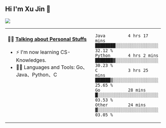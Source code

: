 
## Hi I'm Xu Jin 👋
![](https://komarev.com/ghpvc/?username=jiayouxujin&color=brightgreen&label=PROFILE+VIEWS)



<table align="center">
<tr>
<td valign="top" width="60%">

#### 🏋️‍♀️ <a href="https://github.com/jiayouxujin" target="_blank">Talking about Personal Stuffs</a>
<!-- recent_releases starts -->

- ⚡  I'm now learning CS-Knowledges.  
- 🏊‍♂️ Languages and Tools: Go、Java、Python、C
<!-- recent_releases ends -->
</td>
<td>
 
<!--START_SECTION:waka-->

```text
Java         4 hrs 17 mins   ████████░░░░░░░░░░░░░░░░░   32.12 %
Python       4 hrs 2 mins    ███████▓░░░░░░░░░░░░░░░░░   30.23 %
C            3 hrs 25 mins   ██████▒░░░░░░░░░░░░░░░░░░   25.65 %
Go           28 mins         █░░░░░░░░░░░░░░░░░░░░░░░░   03.53 %
Other        24 mins         ▓░░░░░░░░░░░░░░░░░░░░░░░░   03.05 %
```

<!--END_SECTION:waka-->
 
</td>
</tr>
</table>





